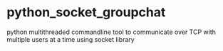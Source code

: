 # python_socket_groupchat
python multithreaded commandline tool to communicate over TCP with multiple users  at a time using socket library
